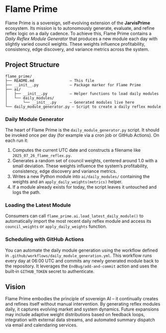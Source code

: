 # Flame Prime

Flame Prime is a sovereign, self‑evolving extension of the **JarvisPrime**
ecosystem.  Its mission is to autonomously generate, evaluate, and refine
reflex logic on a daily cadence.  To achieve this, Flame Prime contains a
*Daily Reflex Module Generator* that produces a new module each day with
slightly varied council weights.  These weights influence profitability,
consistency, edge discovery, and variance metrics across the system.

## Project Structure

```
flame_prime/
├── README.md                – This file
├── __init__.py              – Package marker for Flame Prime
├── ai/
│   ├── __init__.py          – Helper functions to load daily modules
│   └── daily_modules/
│       └── __init__.py      – Generated modules live here
└── daily_module_generator.py – Script to create a daily reflex module
```

### Daily Module Generator

The heart of Flame Prime is the `daily_module_generator.py` script.  It
should be invoked once per day (for example via a cron job or GitHub
Actions).  On each run it:

1. Computes the current UTC date and constructs a filename like
   ``2025_07_26_flame_reflex.py``.
2. Generates a random set of council weights, centered around 1.0 with a
   small deviation.  These weights influence the system’s profitability,
   consistency, edge discovery and variance metrics.
3. Writes a new Python module into `ai/daily_modules/` containing the
   weights and an `apply_daily_weights(metrics)` helper.
4. If a module already exists for today, the script leaves it untouched and
   logs the path.

### Loading the Latest Module

Consumers can call `flame_prime.ai.load_latest_daily_module()` to
automatically import the most recent daily reflex module and access its
`council_weights` or `apply_daily_weights` function.

### Scheduling with GitHub Actions

You can automate the daily module generation using the workflow defined in
`.github/workflows/daily_module_generation.yml`.  This workflow runs every
day at 06:00 UTC and commits any newly generated module back to the
repository.  It leverages the `EndBug/add-and-commit` action and uses the
built‑in `GITHUB_TOKEN` secret to authenticate.

## Vision

Flame Prime embodies the principle of sovereign AI – it continually creates
and refines itself without manual intervention.  By generating reflex
modules daily, it captures evolving market and system dynamics.  Future
expansions may include adaptive weight distributions based on feedback
loops, integration with external data streams, and automated summary
dispatch via email and calendaring services.
